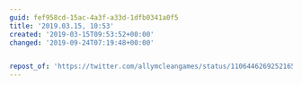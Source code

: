 ```yaml
---
guid: fef958cd-15ac-4a3f-a33d-1dfb0341a0f5
title: '2019.03.15, 10:53'
created: '2019-03-15T09:53:52+00:00'
changed: '2019-09-24T07:19:48+00:00'


repost_of: 'https://twitter.com/allymcleangames/status/1106446269252165632?s=19'
---
```



